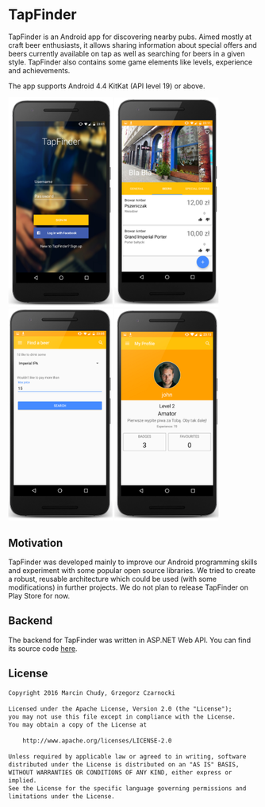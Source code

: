 # TapFinder

TapFinder is an Android app for discovering nearby pubs. Aimed mostly at craft beer enthusiasts, it allows sharing information about special offers and beers currently available on tap as well as searching for beers in a given style.
TapFinder also contains some game elements like levels, experience and achievements.

The app supports Android 4.4 KitKat (API level 19) or above.

<img src="https://github.com/mchudy/tapfinder/raw/master/screenshots/login.png" alt="Login screenshot" width="210px">
<img src="https://github.com/mchudy/tapfinder/raw/master/screenshots/place.png" alt="Place screenshot" width="210px">
<img src="https://github.com/mchudy/tapfinder/raw/master/screenshots/find_beer.png" alt="Find beer screenshot" width="210px">
<img src="https://github.com/mchudy/tapfinder/raw/master/screenshots/profile.png" alt="Profile screenshot" width="210px">

## Motivation

TapFinder was developed mainly to improve our Android programming skills and experiment with some popular open source libraries. We tried to create a robust, reusable architecture which could be used (with some modifications) in further projects. We do not plan to release TapFinder on Play Store for now.

## Backend

The backend for TapFinder was written in ASP.NET Web API. You can find its source code [here](https://github.com/mchudy/tapfinder-web).

## License
```
Copyright 2016 Marcin Chudy, Grzegorz Czarnocki

Licensed under the Apache License, Version 2.0 (the "License");
you may not use this file except in compliance with the License.
You may obtain a copy of the License at

    http://www.apache.org/licenses/LICENSE-2.0

Unless required by applicable law or agreed to in writing, software
distributed under the License is distributed on an "AS IS" BASIS,
WITHOUT WARRANTIES OR CONDITIONS OF ANY KIND, either express or implied.
See the License for the specific language governing permissions and
limitations under the License.
```

